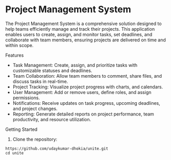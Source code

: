 # Project Management System

The Project Management System is a comprehensive solution designed to help teams efficiently manage and track their projects. This application enables users to create, assign, and monitor tasks, set deadlines, and collaborate with team members, ensuring projects are delivered on time and within scope.

Features

- Task Management: Create, assign, and prioritize tasks with customizable statuses and deadlines.
- Team Collaboration: Allow team members to comment, share files, and discuss tasks in real-time.
- Project Tracking: Visualize project progress with charts, and calendars.
- User Management: Add or remove users, define roles, and assign permissions.
- Notifications: Receive updates on task progress, upcoming deadlines, and project changes.
- Reporting: Generate detailed reports on project performance, team productivity, and resource utilization.

Getting Started

1. Clone the repository:

```
https://github.com/udaykumar-dhokia/unite.git
cd unite
```
